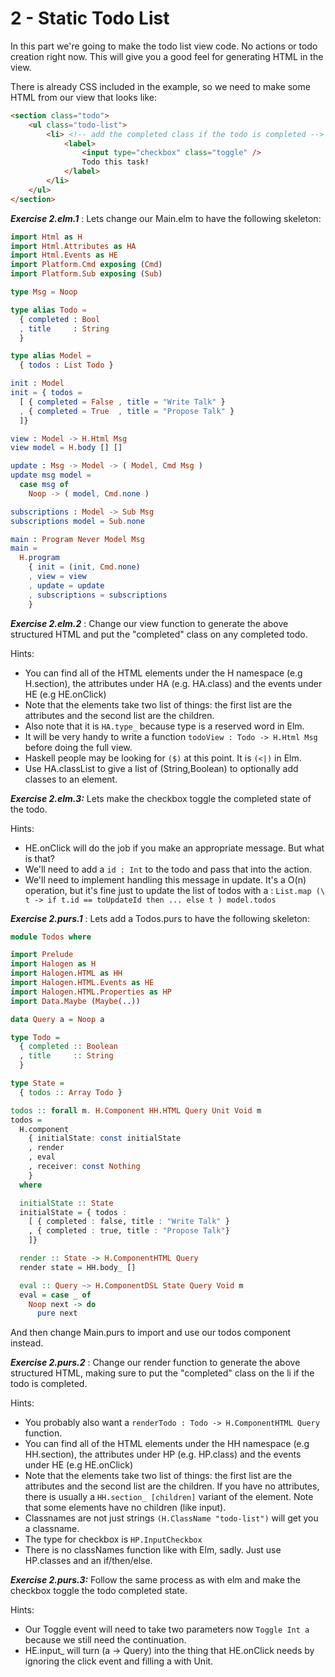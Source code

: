 # 2 - Static Todo List

In this part we're going to make the todo list view code. No actions or todo creation right now.
This will give you a good feel for generating HTML in the view.

There is already CSS included in the example, so we need to make some HTML from our view that looks like:

```html
<section class="todo">
    <ul class="todo-list">
        <li> <!-- add the completed class if the todo is completed -->
            <label>
                <input type="checkbox" class="toggle" />
                Todo this task!
            </label>
        </li>
    </ul>
</section>
```

**_Exercise 2.elm.1_** : Lets change our Main.elm to have the following skeleton:

```elm
import Html as H
import Html.Attributes as HA
import Html.Events as HE
import Platform.Cmd exposing (Cmd)
import Platform.Sub exposing (Sub)

type Msg = Noop

type alias Todo = 
  { completed : Bool
  , title     : String 
  }

type alias Model = 
  { todos : List Todo }

init : Model
init = { todos = 
  [ { completed = False , title = "Write Talk" }
  , { completed = True  , title = "Propose Talk" }
  ]}

view : Model -> H.Html Msg
view model = H.body [] []

update : Msg -> Model -> ( Model, Cmd Msg )
update msg model =
  case msg of
    Noop -> ( model, Cmd.none )

subscriptions : Model -> Sub Msg
subscriptions model = Sub.none

main : Program Never Model Msg
main =
  H.program
    { init = (init, Cmd.none)
    , view = view
    , update = update
    , subscriptions = subscriptions
    }
```

**_Exercise 2.elm.2_** : Change our view function to generate the above structured HTML and
put the "completed" class on any completed todo.

Hints: 
  - You can find all of the HTML elements under the H namespace (e.g H.section), the attributes under HA (e.g. HA.class) and the events under HE (e.g HE.onClick)
  - Note that the elements take two list of things: the first list are the attributes and the second list are the children. 
  - Also note that it is `HA.type_` because type is a reserved word in Elm.
  - It will be very handy to write a function `todoView : Todo -> H.Html Msg` before doing the full view. 
  - Haskell people may be looking for `($)` at this point. It is `(<|)` in Elm.
  - Use HA.classList to give a list of (String,Boolean) to optionally add classes 
    to an element.

**_Exercise 2.elm.3:_** Lets make the checkbox toggle the completed state of the todo.

Hints:

  - HE.onClick will do the job if you make an appropriate message. But what is that?
  - We'll need to add a `id : Int` to the todo and pass that into the action.
  - We'll need to implement handling this message in update. It's a O(n) operation,
    but it's fine just to update the list of todos with a :
    `List.map (\ t -> if t.id == toUpdateId then ... else t ) model.todos` 

**_Exercise 2.purs.1_** : Lets add a Todos.purs to have the following skeleton:

```haskell
module Todos where

import Prelude
import Halogen as H
import Halogen.HTML as HH
import Halogen.HTML.Events as HE
import Halogen.HTML.Properties as HP
import Data.Maybe (Maybe(..))

data Query a = Noop a

type Todo = 
  { completed :: Boolean
  , title     :: String 
  }

type State = 
  { todos :: Array Todo }

todos :: forall m. H.Component HH.HTML Query Unit Void m
todos =
  H.component
    { initialState: const initialState
    , render
    , eval
    , receiver: const Nothing
    }
  where

  initialState :: State
  initialState = { todos : 
    [ { completed : false, title : "Write Talk" }
    , { completed : true, title : "Propose Talk"}
    ]}

  render :: State -> H.ComponentHTML Query
  render state = HH.body_ []

  eval :: Query ~> H.ComponentDSL State Query Void m
  eval = case _ of
    Noop next -> do
      pure next
```

And then change Main.purs to import and use our todos component instead.

**_Exercise 2.purs.2_** : Change our render function to generate the above structured HTML, 
making sure to put the "completed" class on the li if the todo is completed.

Hints:
  - You probably also want a `renderTodo : Todo -> H.ComponentHTML Query` function.
  - You can find all of the HTML elements under the HH namespace (e.g HH.section), the attributes under HP (e.g. HP.class) and the events under HE (e.g HE.onClick)
  - Note that the elements take two list of things: the first list are the attributes and the second list are the children. If you have no attributes, there is usually a `HH.section_ [children]` variant of the element. Note that some elements have no children (like input).
  - Classnames are not just strings `(H.ClassName "todo-list")` will get you a classname.
  - The type for checkbox is `HP.InputCheckbox`
  - There is no classNames function like with Elm, sadly. Just use HP.classes and an if/then/else.

**_Exercise 2.purs.3:_** Follow the same process as with elm and make the checkbox toggle the 
todo completed state.

Hints:

- Our Toggle event will need to take two parameters now `Toggle Int a` because we still need
  the continuation.
- HE.input_ will turn (a -> Query) into the thing that HE.onClick needs by ignoring the click event and filling a with Unit.
